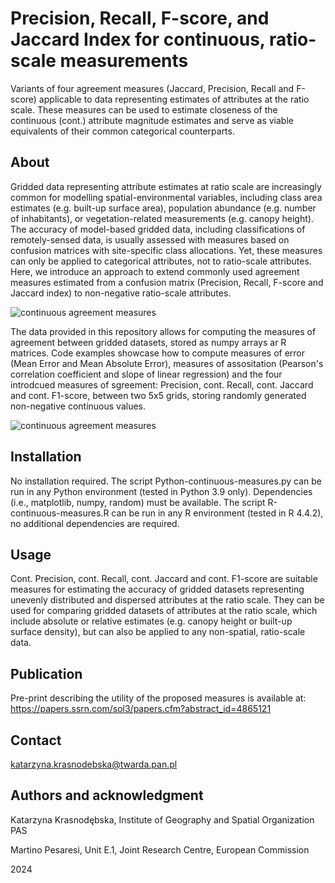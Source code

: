 # Precision, Recall, F-score, and Jaccard Index for continuous, ratio-scale measurements
Variants of four agreement measures (Jaccard, Precision, Recall and F-score) applicable to data representing estimates of attributes at the ratio scale.
These measures can be used to estimate closeness of the continuous (cont.) attribute magnitude estimates and serve as viable equivalents of their common categorical counterparts.

## About
Gridded data representing attribute estimates at ratio scale are increasingly common for modelling spatial-environmental variables, including class area estimates (e.g. built-up surface area), population abundance (e.g. number of inhabitants), or vegetation-related measurements (e.g. canopy height). The accuracy of model-based gridded data, including classifications of remotely-sensed data, is usually assessed with measures based on confusion matrices with site-specific class allocations. Yet, these measures can only be applied to categorical attributes, not to ratio-scale attributes. Here, we introduce an approach to extend commonly used agreement measures estimated from a confusion matrix (Precision, Recall, F-score and Jaccard index) to non-negative ratio-scale attributes. 

![continuous agreement measures](https://github.com/katarzynagoch/PRERION/blob/main/data_and_concept.jpg)

The data provided in this repository allows for computing the measures of agreement between gridded datasets, stored as numpy arrays ar R matrices. Code examples showcase how to compute measures of error (Mean Error and Mean Absolute Error), measures of assositation (Pearson's correlation coefficient and slope of linear regression) and the four introdcued measures of sgreement: Precision, cont. Recall, cont. Jaccard and cont. F1-score, between two 5x5 grids, storing randomly generated non-negative continuous values.

![continuous agreement measures](https://github.com/katarzynagoch/PRERION/blob/main/example.jpg)

## Installation
No installation required. The script Python-continuous-measures.py can be run in any Python environment (tested in Python 3.9 only). Dependencies (i.e., matplotlib, numpy, random) must be available. The script R-continuous-measures.R can be run in any R environment (tested in R 4.4.2), no additional dependencies are required.

## Usage
Cont. Precision, cont. Recall, cont. Jaccard and cont. F1-score are suitable measures for estimating the accuracy of gridded datasets representing unevenly distributed and dispersed attributes at the ratio scale. They can be used for comparing gridded datasets of attributes at the ratio scale, which include absolute or relative estimates (e.g. canopy height or built-up surface density), but can also be applied to any non-spatial, ratio-scale data.  

## Publication
Pre-print describing the utility of the proposed measures is available at: https://papers.ssrn.com/sol3/papers.cfm?abstract_id=4865121

## Contact
katarzyna.krasnodebska@twarda.pan.pl

## Authors and acknowledgment
Katarzyna Krasnodębska, Institute of Geography and Spatial Organization PAS

Martino Pesaresi, Unit E.1, Joint Research Centre, European Commission

2024
